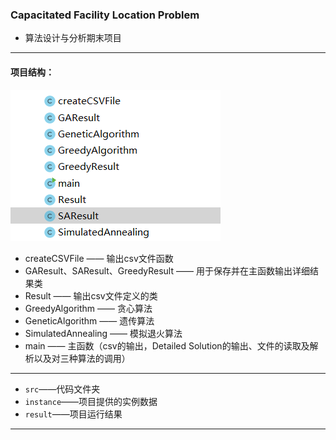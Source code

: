 ### Capacitated Facility Location Problem
- 算法设计与分析期末项目

---

#### 项目结构：

![](/截图/proStru.png)

- createCSVFile —— 输出csv文件函数
- GAResult、SAResult、GreedyResult —— 用于保存并在主函数输出详细结果类
- Result —— 输出csv文件定义的类
- GreedyAlgorithm —— 贪心算法
- GeneticAlgorithm —— 遗传算法
- SimulatedAnnealing —— 模拟退火算法
- main —— 主函数（csv的输出，Detailed Solution的输出、文件的读取及解析以及对三种算法的调用）

---

- `src`——代码文件夹
- `instance`——项目提供的实例数据
- `result`——项目运行结果

---
